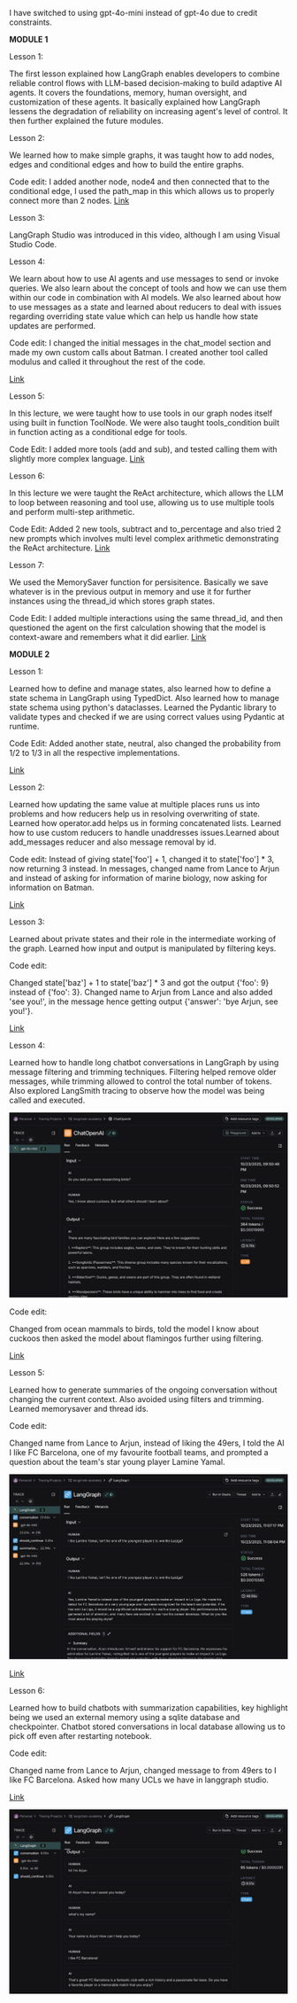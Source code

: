 I have switched to using gpt-4o-mini instead of gpt-4o due to credit constraints.

**MODULE 1**

Lesson 1:

The first lesson explained how LangGraph enables developers to combine reliable control flows with LLM-based decision-making to build adaptive AI agents. 
It covers the foundations, memory, human oversight, and customization of these agents. It basically explained how LangGraph lessens the degradation of reliability on increasing agent's level of control. It then further explained the future modules.

Lesson 2: 

We learned how to make simple graphs, it was taught how to add nodes, edges and conditional edges and how to build the entire graphs.

 Code edit: I added another node, node4 and then connected that to the conditional edge, I used the path_map in this which allows us to properly connect more than 2 nodes.
[Link](https://github.com/arjunkapoor19/arjunkapoor-langgraph-mat496/blob/c5ebfcff424f5a1f0e920152893cec62a0e8aee2/simple-graph.ipynb)

 Lesson 3:

 LangGraph Studio was introduced in this video, although I am using Visual Studio Code.

Lesson 4:

We learn about how to use AI agents and use messages to send or invoke queries. We also learn about the concept of tools and how we can use them within our code in combination with AI models. We also learned about how to use messages as a state and learned about reducers to deal with issues regarding overriding state value which can help us handle how state updates are performed.

Code edit: I changed the initial messages in the chat_model section and made my own custom calls about Batman. I created another tool called modulus and called it throughout the rest of the code.

[Link](https://github.com/arjunkapoor19/arjunkapoor-langgraph-mat496/blob/c5ebfcff424f5a1f0e920152893cec62a0e8aee2/chain.ipynb)

Lesson 5:

In this lecture, we were taught how to use tools in our graph nodes itself using built in function ToolNode. We were also taught tools_condition built in function acting as a conditional edge for tools.

Code Edit: I added more tools (add and sub), and tested calling them with slightly more complex language.
[Link](https://github.com/arjunkapoor19/arjunkapoor-langgraph-mat496/blob/c5ebfcff424f5a1f0e920152893cec62a0e8aee2/router.ipynb)

Lesson 6: 

In this lecture we were taught the ReAct architecture, which allows the LLM to loop between reasoning and tool use, allowing us to use multiple tools and perform multi-step arithmetic.

Code Edit: Added 2 new tools, subtract and to_percentage and also tried 2 new prompts which involves multi level complex arithmetic demonstrating the ReAct architecture.
[Link](https://github.com/arjunkapoor19/arjunkapoor-langgraph-mat496/blob/c5ebfcff424f5a1f0e920152893cec62a0e8aee2/agent.ipynb)

Lesson 7:

We used the MemorySaver function for persisitence. Basically we save whatever is in the previous output in memory and use it for further instances using the thread_id which stores graph states.

Code Edit: I added multiple interactions using the same thread_id, and then questioned the agent on the first calculation showing that the model is context-aware and remembers what it did earlier.
[Link](https://github.com/arjunkapoor19/arjunkapoor-langgraph-mat496/blob/c5ebfcff424f5a1f0e920152893cec62a0e8aee2/agent-memory.ipynb)

**MODULE 2** 

Lesson 1:

Learned how to define and manage states, also learned how to define a state schema in LangGraph using TypedDict.
Also learned how to manage state schema using python's dataclasses. Learned the Pydantic library to validate types and checked if we are using correct values using Pydantic at runtime.

Code Edit:
Added another state, neutral, also changed the probability from 1/2 to 1/3 in all the respective implementations.

[Link](https://github.com/arjunkapoor19/arjunkapoor-langgraph-mat496/blob/8d6d9e968ebf1f09fa32a015038674d58ccb4fa4/MODULE%202/state-schema.ipynb)

Lesson 2:

Learned how updating the same value at multiple places runs us into problems and how reducers help us in resolving overwriting of state. Learned how operator.add helps us in forming concatenated lists. Learned how to use custom reducers to handle unaddresses issues.Learned about add_messages reducer and also message removal by id.

Code edit: Instead of giving state['foo'] + 1, changed it to state['foo'] * 3, now returning 3 instead. In messages, changed name from Lance to Arjun and instead of asking for information of marine biology, now asking for information on Batman.

[Link](https://github.com/arjunkapoor19/arjunkapoor-langgraph-mat496/blob/8d6d9e968ebf1f09fa32a015038674d58ccb4fa4/MODULE%202/state-reducers.ipynb)

Lesson 3:

Learned about private states and their role in the intermediate working of the graph. Learned how input and output is manipulated by filtering keys.

Code edit: 

Changed state['baz'] + 1 to state['baz'] * 3 and got the output {'foo': 9} instead of {'foo': 3}. Changed name to Arjun from Lance and also added 'see you!', in the message hence getting output {'answer': 'bye Arjun, see you!'}.

[Link](https://github.com/arjunkapoor19/arjunkapoor-langgraph-mat496/blob/8d6d9e968ebf1f09fa32a015038674d58ccb4fa4/MODULE%202/multiple-schemas.ipynb)

Lesson 4:

Learned how to handle long chatbot conversations in LangGraph by using message filtering and trimming techniques. Filtering helped remove older messages, while trimming allowed to control the total number of tokens. Also explored LangSmith tracing to observe how the model was being called and executed.

![alt text](https://github.com/arjunkapoor19/arjunkapoor-langgraph-mat496/blob/8d6d9e968ebf1f09fa32a015038674d58ccb4fa4/images/trim-lang-trace.png "LangGraph Stack - trim")


Code edit:

Changed from ocean mammals to birds, told the model I know about cuckoos then asked the model about flamingos further using filtering.


[Link](https://github.com/arjunkapoor19/arjunkapoor-langgraph-mat496/blob/8d6d9e968ebf1f09fa32a015038674d58ccb4fa4/MODULE%202/trim-filter-messages.ipynb)


Lesson 5:

Learned how to generate summaries of the ongoing conversation without changing the current context. Also avoided using filters and trimming. Learned memorysaver and thread ids.

Code edit:

Changed name from Lance to Arjun, instead of liking the 49ers, I told the AI I like FC Barcelona, one of my favourite football teams, and prompted a question about the team's star young player Lamine Yamal.

![alt text](https://github.com/arjunkapoor19/arjunkapoor-langgraph-mat496/blob/8d6d9e968ebf1f09fa32a015038674d58ccb4fa4/images/memory-lang-trace.png "LangGraph Stack - trim")


[Link](https://github.com/arjunkapoor19/arjunkapoor-langgraph-mat496/blob/8d6d9e968ebf1f09fa32a015038674d58ccb4fa4/MODULE%202/chatbot-summarization.ipynb)


Lesson 6:

Learned how to build chatbots with summarization capabilities, key highlight being we used an external memory using a sqlite database and checkpointer. Chatbot stored conversations in local database allowing us to pick off even after restarting notebook.

Code edit:

Changed name from Lance to Arjun, changed message to from 49ers to I like FC Barcelona. Asked how many UCLs we have in langgraph studio.

[Link](https://github.com/arjunkapoor19/arjunkapoor-langgraph-mat496/blob/8d6d9e968ebf1f09fa32a015038674d58ccb4fa4/MODULE%202/chatbot-external-memory.ipynb)

![alt text](https://github.com/arjunkapoor19/arjunkapoor-langgraph-mat496/blob/8d6d9e968ebf1f09fa32a015038674d58ccb4fa4/images/local-lang-trace.png "LangGraph Stack - trim")


